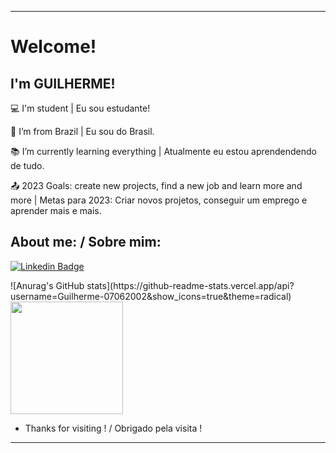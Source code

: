 ----------------------------------------------------------------------------

# Welcome!

 

## I'm GUILHERME!



:computer: I'm student | Eu sou estudante!

:house_with_garden: I’m from Brazil | Eu sou do Brasil.

:books: I’m currently learning everything | Atualmente eu estou aprendendendo de tudo.

:outbox_tray: 2023 Goals: create new projects, find a new job and learn more and more | Metas para 2023: Criar novos projetos, conseguir um emprego e aprender mais e mais.
 

## About me: / Sobre mim:

[![Linkedin Badge](https://img.shields.io/badge/-LinkedIn-blue?style=flat-square&logo=Linkedin&logoColor=white&link=LINK_LINKEDIN)](https://www.linkedin.com/in/guilherme-gomes-1321a9213/)

 
<div>
![Anurag's GitHub stats](https://github-readme-stats.vercel.app/api?username=Guilherme-07062002&show_icons=true&theme=radical)

<img height="180em" src="https://github-readme-stats.vercel.app/api?username=Guilherme-07062002&show_icons=true&theme=dracula&include_all_commits=true&count_private=true"/>
</div>





- Thanks for visiting ! / Obrigado pela visita !


----------------------------------------------------------------------------------
